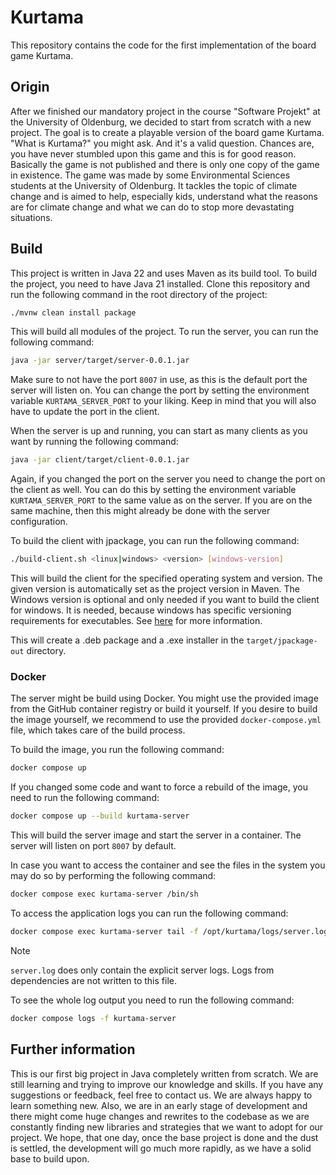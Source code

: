 # Kurtama

This repository contains the code for the first implementation of the board game Kurtama.

## Origin

After we finished our mandatory project in the course "Software Projekt" at the University of Oldenburg, we decided to
start from scratch with a new project. The goal is to create a playable version of the board game Kurtama. "What is
Kurtama?" you might ask. And it's a valid question. Chances are, you have never stumbled upon this game and this is for
good reason. Basically the game is not published and there is only one copy of the game in existence. The game was made
by some Environmental Sciences students at the University of Oldenburg. It tackles the topic of climate change and is
aimed to help, especially kids, understand what the reasons are for climate change and what we can do to stop more
devastating situations.

## Build

This project is written in Java 22 and uses Maven as its build tool. To build the project, you need to have
Java 21 installed. Clone this repository and run the following command in the root directory of the project:

```bash
./mvnw clean install package
```

This will build all modules of the project. To run the server, you can run the following command:

```bash
java -jar server/target/server-0.0.1.jar
```

Make sure to not have the port `8007` in use, as this is the default port the server will listen on. You can change the
port by setting the environment variable `KURTAMA_SERVER_PORT` to your liking. Keep in mind that you will also have to
update the port in the client.

When the server is up and running, you can start as many clients as you want by running the following command:

```bash
java -jar client/target/client-0.0.1.jar
```

Again, if you changed the port on the server you need to change the port on the client as well. You can do this by
setting
the environment variable `KURTAMA_SERVER_PORT` to the same value as on the server. If you are on the same machine, then
this might already be done with the server configuration.

To build the client with jpackage, you can run the following command:

```bash
./build-client.sh <linux|windows> <version> [windows-version]
```

This will build the client for the specified operating system and version. The given version is automatically set as
the project version in Maven. The Windows version is optional and only needed if you want to build the client for
windows. It is needed, because windows has specific versioning requirements for executables.
See [here](https://learn.microsoft.com/en-gb/windows/win32/msi/productversion) for more information.

This will create a .deb package and a .exe installer in the `target/jpackage-out` directory.

### Docker

The server might be build using Docker. You might use the provided image from the GitHub container registry or build it 
yourself. If you desire to build the image yourself, we recommend to use the provided `docker-compose.yml` file, which 
takes care of the build process.

To build the image, you run the following command:

```bash
docker compose up
```

If you changed some code and want to force a rebuild of the image, you need to run the following command:

```bash
docker compose up --build kurtama-server
```

This will build the server image and start the server in a container. The server will listen on port `8007` by default.

In case you want to access the container and see the files in the system you may do so by performing the following 
command:
    
```bash
docker compose exec kurtama-server /bin/sh
```

To access the application logs you can run the following command:

```bash
docker compose exec kurtama-server tail -f /opt/kurtama/logs/server.log
```
> [!Note]
> `server.log` does only contain the explicit server logs. Logs from dependencies are not written to this file.

To see the whole log output you need to run the following command:
    
```bash
docker compose logs -f kurtama-server
```

## Further information

This is our first big project in Java completely written from scratch. We are still learning and trying to improve our
knowledge and skills. If you have any suggestions or feedback, feel free to contact us. We are always happy to learn
something new.
Also, we are in an early stage of development and there might come huge changes and rewrites to the codebase as we are
constantly finding new libraries and strategies that we want to adopt for our project. We hope, that one day, once the
base project is done and the dust is settled, the development will go much more rapidly, as we have a solid base to
build upon.